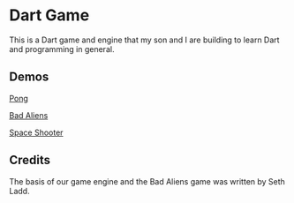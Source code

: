 Dart Game
=========

This is a Dart game and engine that my son and I are building to learn Dart and programming in general.

Demos
-----

 [Pong](http://ejsmith.github.com/DartGame/Content/Pong/index.html)
 
 [Bad Aliens](http://ejsmith.github.com/DartGame/Content/BadAliens/index.html)
 
 [Space Shooter](http://ejsmith.github.com/DartGame/Content/SpaceShooter/index.html)

Credits
-------

The basis of our game engine and the Bad Aliens game was written by Seth Ladd.